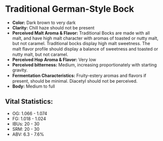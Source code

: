 # Traditional German-Style Bock

- **Color:** Dark brown to very dark
- **Clarity:** Chill haze should not be present
- **Perceived Malt Aroma & Flavor:** Traditional Bocks are made with all malt, and have high malt character with aromas of toasted or nutty malt, but not caramel. Traditional bocks display high malt sweetness. The malt ﬂavor profile should display a balance of sweetness and toasted or nutty malt, but not caramel.
- **Perceived Hop Aroma & Flavor:** Very low
- **Perceived bitterness:** Medium, increasing proportionately with starting gravity.
- **Fermentation Characteristics:** Fruity-estery aromas and ﬂavors if present, should be minimal. Diacetyl should not be perceived.
- **Body:** Medium to full

## Vital Statistics:

- OG: 1.066 - 1.074
- FG: 1.018 - 1.024
- IBUs: 20 - 30
- SRM: 20 - 30
- ABV: 6.3 - 7.6%

